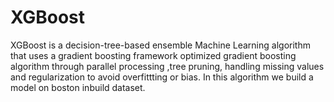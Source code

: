# XGBoost
XGBoost is a decision-tree-based ensemble Machine Learning algorithm that uses a gradient boosting framework optimized gradient boosting algorithm through parallel processing ,tree pruning, handling missing values and regularization to avoid overfittting or bias. In this algorithm we build a model on boston inbuild dataset.
